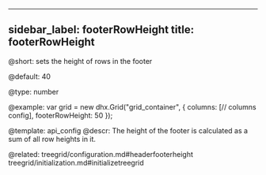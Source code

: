 
---
sidebar_label: footerRowHeight
title: footerRowHeight
---          

@short: 
sets the height of rows in the footer


@default:
40


@type: number

@example: 
var grid = new dhx.Grid("grid_container", {
	columns: [// columns config],
	footerRowHeight: 50
});


@template:	api_config
@descr: 
The height of the footer is calculated as a sum of all row heights in it.

@related: treegrid/configuration.md#headerfooterheight
treegrid/initialization.md#initializetreegrid

